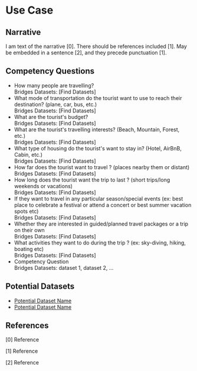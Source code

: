 # Use Case
## Narrative
I am text of the narrative [0]. There should be references included [1]. May be embedded in a sentence [2], and they precede punctuation [1].

## Competency Questions
* How many people are travelling?<br>
Bridges Datasets: [Find Datasets\]
* What mode of transportation do the tourist want to use to reach their destination? (plane, car, bus, etc.)<br>
Bridges Datasets: [Find Datasets\]
* What are the tourist's budget?<br>
Bridges Datasets: [Find Datasets\]
* What are the tourist's travelling interests? (Beach, Mountain, Forest, etc.)<br>
Bridges Datasets: [Find Datasets\]
* What type of housing do the tourist's want to stay in? (Hotel, AirBnB, Cabin, etc.)<br>
Bridges Datasets: [Find Datasets\]
* How far does the tourist want to travel ? (places nearby them or distant)<br>
Bridges Datasets: [Find Datasets\]
* How long does the tourist want the trip to last ? (short trips/long weekends or vacations)<br>
Bridges Datasets: [Find Datasets\]
* If they want to travel in any particular season/special events (ex: best place to celebrate a festival or attend a concert or best summer vacation spots etc)<br>
Bridges Datasets: [Find Datasets\]
* Whether they are interested in guided/planned travel packages or a trip on their own<br>
Bridges Datasets: [Find Datasets\]
* What activities they want to do during the trip ? (ex: sky-diving, hiking, boating etc)<br>
Bridges Datasets: [Find Datasets\]
* Competency Question<br>
Bridges Datasets: dataset 1, dataset 2, ...

## Potential Datasets
* [Potential Dataset Name](https://dataset-link.com/)
* [Potential Dataset Name](https://dataset-link.com/)

## References
<!-- References should follow a consistent format. They should appear in order of appearance in the narrative section. Remove this comment. -->
[0] Reference

[1] Reference

[2] Reference
